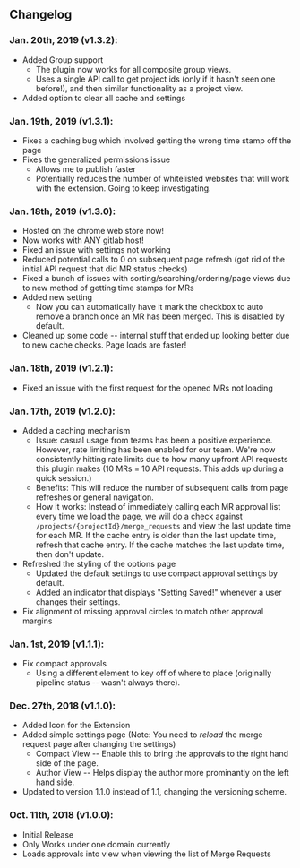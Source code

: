 ## Changelog
### Jan. 20th, 2019 (v1.3.2):
* Added Group support
  * The plugin now works for all composite group views.
  * Uses a single API call to get project ids (only if it hasn't seen one before!), and then similar functionality as a project view.
* Added option to clear all cache and settings

### Jan. 19th, 2019 (v1.3.1):
* Fixes a caching bug which involved getting the wrong time stamp off the page
* Fixes the generalized permissions issue
  * Allows me to publish faster
  * Potentially reduces the number of whitelisted websites that will work with the extension. Going to keep investigating.

### Jan. 18th, 2019 (v1.3.0):
* Hosted on the chrome web store now!
* Now works with ANY gitlab host!
* Fixed an issue with settings not working
* Reduced potential calls to 0 on subsequent page refresh (got rid of the initial API request that did MR status checks)
* Fixed a bunch of issues with sorting/searching/ordering/page views due to new method of getting time stamps for MRs
* Added new setting
    * Now you can automatically have it mark the checkbox to auto remove a branch once an MR has been merged. This is disabled by default.
* Cleaned up some code -- internal stuff that ended up looking better due to new cache checks. Page loads are faster!

### Jan. 18th, 2019 (v1.2.1):
* Fixed an issue with the first request for the opened MRs not loading

### Jan. 17th, 2019 (v1.2.0):
* Added a caching mechanism
  * Issue: casual usage from teams has been a positive experience. However, rate limiting has been enabled for our team. We're now consistently hitting rate limits due to how many upfront API requests this plugin makes (10 MRs = 10 API requests. This adds up during a quick session.)
  * Benefits: This will reduce the number of subsequent calls from page refreshes or general navigation.
  * How it works: Instead of immediately calling each MR approval list every time we load the page, we will do a check against `/projects/{projectId}/merge_requests` and view the last update time for each MR. If the cache entry is older than the last update time, refresh that cache entry. If the cache matches the last update time, then don't update.
* Refreshed the styling of the options page
  * Updated the default settings to use compact approval settings by default.
  * Added an indicator that displays "Setting Saved!" whenever a user changes their settings.
* Fix alignment of missing approval circles to match other approval margins

### Jan. 1st, 2019 (v1.1.1):
* Fix compact approvals
  * Using a different element to key off of where to place (originally pipeline status -- wasn't always there).

### Dec. 27th, 2018 (v1.1.0):
* Added Icon for the Extension
* Added simple settings page (Note: You need to _*reload*_ the merge request page after changing the settings)
  * Compact View -- Enable this to bring the approvals to the right hand side of the page.
  * Author View -- Helps display the author more prominantly on the left hand side.
* Updated to version 1.1.0 instead of 1.1, changing the versioning scheme.

### Oct. 11th, 2018 (v1.0.0):
* Initial Release
* Only Works under one domain currently
* Loads approvals into view when viewing the list of Merge Requests
